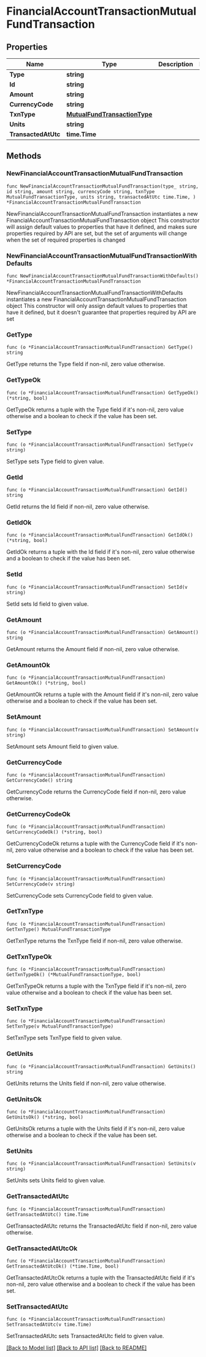 # FinancialAccountTransactionMutualFundTransaction

## Properties

Name | Type | Description | Notes
------------ | ------------- | ------------- | -------------
**Type** | **string** |  | 
**Id** | **string** |  | 
**Amount** | **string** |  | 
**CurrencyCode** | **string** |  | 
**TxnType** | [**MutualFundTransactionType**](MutualFundTransactionType.md) |  | 
**Units** | **string** |  | 
**TransactedAtUtc** | **time.Time** |  | 

## Methods

### NewFinancialAccountTransactionMutualFundTransaction

`func NewFinancialAccountTransactionMutualFundTransaction(type_ string, id string, amount string, currencyCode string, txnType MutualFundTransactionType, units string, transactedAtUtc time.Time, ) *FinancialAccountTransactionMutualFundTransaction`

NewFinancialAccountTransactionMutualFundTransaction instantiates a new FinancialAccountTransactionMutualFundTransaction object
This constructor will assign default values to properties that have it defined,
and makes sure properties required by API are set, but the set of arguments
will change when the set of required properties is changed

### NewFinancialAccountTransactionMutualFundTransactionWithDefaults

`func NewFinancialAccountTransactionMutualFundTransactionWithDefaults() *FinancialAccountTransactionMutualFundTransaction`

NewFinancialAccountTransactionMutualFundTransactionWithDefaults instantiates a new FinancialAccountTransactionMutualFundTransaction object
This constructor will only assign default values to properties that have it defined,
but it doesn't guarantee that properties required by API are set

### GetType

`func (o *FinancialAccountTransactionMutualFundTransaction) GetType() string`

GetType returns the Type field if non-nil, zero value otherwise.

### GetTypeOk

`func (o *FinancialAccountTransactionMutualFundTransaction) GetTypeOk() (*string, bool)`

GetTypeOk returns a tuple with the Type field if it's non-nil, zero value otherwise
and a boolean to check if the value has been set.

### SetType

`func (o *FinancialAccountTransactionMutualFundTransaction) SetType(v string)`

SetType sets Type field to given value.


### GetId

`func (o *FinancialAccountTransactionMutualFundTransaction) GetId() string`

GetId returns the Id field if non-nil, zero value otherwise.

### GetIdOk

`func (o *FinancialAccountTransactionMutualFundTransaction) GetIdOk() (*string, bool)`

GetIdOk returns a tuple with the Id field if it's non-nil, zero value otherwise
and a boolean to check if the value has been set.

### SetId

`func (o *FinancialAccountTransactionMutualFundTransaction) SetId(v string)`

SetId sets Id field to given value.


### GetAmount

`func (o *FinancialAccountTransactionMutualFundTransaction) GetAmount() string`

GetAmount returns the Amount field if non-nil, zero value otherwise.

### GetAmountOk

`func (o *FinancialAccountTransactionMutualFundTransaction) GetAmountOk() (*string, bool)`

GetAmountOk returns a tuple with the Amount field if it's non-nil, zero value otherwise
and a boolean to check if the value has been set.

### SetAmount

`func (o *FinancialAccountTransactionMutualFundTransaction) SetAmount(v string)`

SetAmount sets Amount field to given value.


### GetCurrencyCode

`func (o *FinancialAccountTransactionMutualFundTransaction) GetCurrencyCode() string`

GetCurrencyCode returns the CurrencyCode field if non-nil, zero value otherwise.

### GetCurrencyCodeOk

`func (o *FinancialAccountTransactionMutualFundTransaction) GetCurrencyCodeOk() (*string, bool)`

GetCurrencyCodeOk returns a tuple with the CurrencyCode field if it's non-nil, zero value otherwise
and a boolean to check if the value has been set.

### SetCurrencyCode

`func (o *FinancialAccountTransactionMutualFundTransaction) SetCurrencyCode(v string)`

SetCurrencyCode sets CurrencyCode field to given value.


### GetTxnType

`func (o *FinancialAccountTransactionMutualFundTransaction) GetTxnType() MutualFundTransactionType`

GetTxnType returns the TxnType field if non-nil, zero value otherwise.

### GetTxnTypeOk

`func (o *FinancialAccountTransactionMutualFundTransaction) GetTxnTypeOk() (*MutualFundTransactionType, bool)`

GetTxnTypeOk returns a tuple with the TxnType field if it's non-nil, zero value otherwise
and a boolean to check if the value has been set.

### SetTxnType

`func (o *FinancialAccountTransactionMutualFundTransaction) SetTxnType(v MutualFundTransactionType)`

SetTxnType sets TxnType field to given value.


### GetUnits

`func (o *FinancialAccountTransactionMutualFundTransaction) GetUnits() string`

GetUnits returns the Units field if non-nil, zero value otherwise.

### GetUnitsOk

`func (o *FinancialAccountTransactionMutualFundTransaction) GetUnitsOk() (*string, bool)`

GetUnitsOk returns a tuple with the Units field if it's non-nil, zero value otherwise
and a boolean to check if the value has been set.

### SetUnits

`func (o *FinancialAccountTransactionMutualFundTransaction) SetUnits(v string)`

SetUnits sets Units field to given value.


### GetTransactedAtUtc

`func (o *FinancialAccountTransactionMutualFundTransaction) GetTransactedAtUtc() time.Time`

GetTransactedAtUtc returns the TransactedAtUtc field if non-nil, zero value otherwise.

### GetTransactedAtUtcOk

`func (o *FinancialAccountTransactionMutualFundTransaction) GetTransactedAtUtcOk() (*time.Time, bool)`

GetTransactedAtUtcOk returns a tuple with the TransactedAtUtc field if it's non-nil, zero value otherwise
and a boolean to check if the value has been set.

### SetTransactedAtUtc

`func (o *FinancialAccountTransactionMutualFundTransaction) SetTransactedAtUtc(v time.Time)`

SetTransactedAtUtc sets TransactedAtUtc field to given value.



[[Back to Model list]](../README.md#documentation-for-models) [[Back to API list]](../README.md#documentation-for-api-endpoints) [[Back to README]](../README.md)


